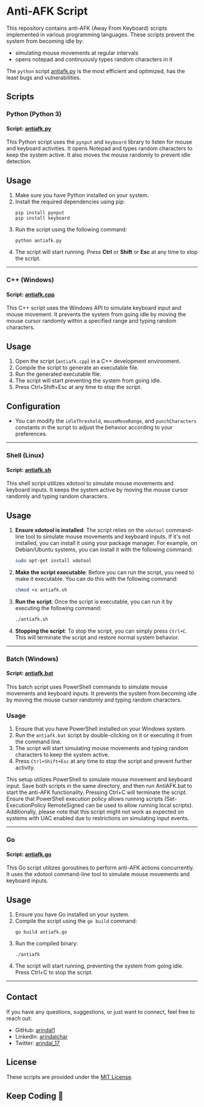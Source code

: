 # Anti-AFK Script

This repository contains anti-AFK (Away From Keyboard) scripts implemented in various programming languages. These scripts prevent the system from becoming idle by:
- simulating mouse movements at regular intervals
- opens notepad and continuously types random characters in it

The `python` script [antiafk.py](https://github.com/arindal1/anti-AFK/blob/main/antiafk.py) is the most efficient and optimized, has the least bugs and vulnerabilities.

## Scripts

### Python (Python 3)

#### Script: [antiafk.py](https://github.com/arindal1/anti-AFK/blob/main/antiafk.py)

This Python script uses the `pynput` and `keyboard` library to listen for mouse and keyboard activities. It opens Notepad and types random characters to keep the system active. It also moves the mouse randomly to prevent idle detection.

## Usage

1. Make sure you have Python installed on your system.
2. Install the required dependencies using pip:
   ```
   pip install pynput
   pip install keyboard
   ```
3. Run the script using the following command:
   ```
   python antiafk.py
   ```
4. The script will start running. Press **Ctrl** or **Shift** or **Esc** at any time to stop the script.

---

### C++ (Windows)

#### Script: [antiafk.cpp](https://github.com/arindal1/anti-AFK/blob/main/antiafk.cpp)

This C++ script uses the Windows API to simulate keyboard input and mouse movement. It prevents the system from going idle by moving the mouse cursor randomly within a specified range and typing random characters.

## Usage

1. Open the script (`antiafk.cpp`) in a C++ development environment.
2. Compile the script to generate an executable file.
3. Run the generated executable file.
4. The script will start preventing the system from going idle.
5. Press Ctrl+Shift+Esc at any time to stop the script.

## Configuration

- You can modify the `idleThreshold`, `mouseMoveRange`, and `punchCharacters` constants in the script to adjust the behavior according to your preferences.
---

### Shell (Linux)

#### Script: [antiafk.sh](https://github.com/arindal1/anti-AFK/blob/main/antiafk.sh)

This shell script utilizes xdotool to simulate mouse movements and keyboard inputs. It keeps the system active by moving the mouse cursor randomly and typing random characters.

## Usage

1. **Ensure xdotool is installed**: The script relies on the `xdotool` command-line tool to simulate mouse movements and keyboard inputs. If it's not installed, you can install it using your package manager. For example, on Debian/Ubuntu systems, you can install it with the following command:

    ```bash
    sudo apt-get install xdotool
    ```

2. **Make the script executable**: Before you can run the script, you need to make it executable. You can do this with the following command:

    ```bash
    chmod +x antiafk.sh
    ```

3. **Run the script**: Once the script is executable, you can run it by executing the following command:

    ```bash
    ./antiafk.sh
    ```

4. **Stopping the script**: To stop the script, you can simply press `Ctrl+C`. This will terminate the script and restore normal system behavior.

---

### Batch (Windows)

#### Script: [antiafk.bat](https://github.com/arindal1/anti-AFK/blob/main/antiafk.bat)

This batch script uses PowerShell commands to simulate mouse movements and keyboard inputs. It prevents the system from becoming idle by moving the mouse cursor randomly and typing random characters.

### Usage

1. Ensure that you have PowerShell installed on your Windows system.
2. Run the `antiafk.bat` script by double-clicking on it or executing it from the command line.
3. The script will start simulating mouse movements and typing random characters to keep the system active.
4. Press `Ctrl+Shift+Esc` at any time to stop the script and prevent further activity.

<p>This setup utilizes PowerShell to simulate mouse movement and keyboard input. Save both scripts in the same directory, and then run AntiAFK.bat to start the anti-AFK functionality. Pressing Ctrl+C will terminate the script. Ensure that PowerShell execution policy allows running scripts (Set-ExecutionPolicy RemoteSigned can be used to allow running local scripts). Additionally, please note that this script might not work as expected on systems with UAC enabled due to restrictions on simulating input events.</p>

---

### Go

#### Script: [antiafk.go](https://github.com/arindal1/anti-AFK/blob/main/antiafk.go)

This Go script utilizes goroutines to perform anti-AFK actions concurrently. It uses the xdotool command-line tool to simulate mouse movements and keyboard inputs.

## Usage

1. Ensure you have Go installed on your system.
2. Compile the script using the `go build` command:
   ```
   go build antiafk.go
   ```
3. Run the compiled binary:
   ```
   ./antiafk
   ```
4. The script will start running, preventing the system from going idle. Press Ctrl+C to stop the script.

---

## Contact

If you have any questions, suggestions, or just want to connect, feel free to reach out:

- GitHub: [arindal1](https://github.com/arindal1)
- LinkedIn: [arindalchar](https://www.linkedin.com/in/arindalchar/)
- Twitter: [arindal_17](https://twitter.com/arindal_17)

## License

These scripts are provided under the [MIT License](LICENSE).

## Keep Coding 🚀
